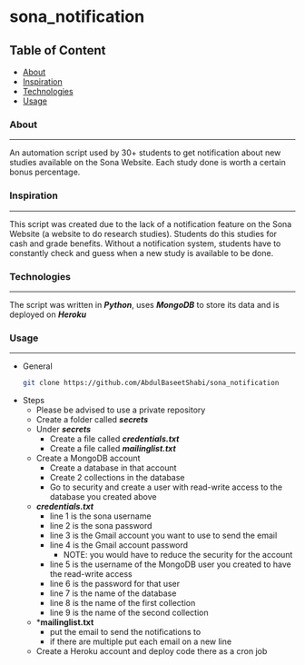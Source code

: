 # sona_notification
## Table of Content 
 - [About](#about)
 - [Inspiration](#inspiration)
 - [Technologies](#technologies) 
 - [Usage](#usage)

### About
---
An automation script used by 30+ students to get notification about new studies available on the Sona Website. Each study done is worth a certain bonus percentage.

### Inspiration
---
This script was created due to the lack of a notification feature on the Sona Website (a website to do research studies). Students do this studies for cash and grade benefits. Without a notification system, students have to constantly check and guess when a new study is available to be done.

### Technologies
---
The script was written in ***Python***, uses ***MongoDB*** to store its data and is deployed on ***Heroku***

### Usage
---
- General 
  ```sh
  git clone https://github.com/AbdulBaseetShabi/sona_notification
  ```
- Steps 
  - Please be advised to use a private repository 
  - Create a folder called ***secrets***
  - Under ***secrets*** 
    - Create a file called ***credentials.txt*** 
    - Create a file called ***mailinglist.txt*** 
  - Create a MongoDB account 
    - Create a database in that account 
    - Create 2 collections in the database
    - Go to security and create a user with read-write access to the database you created above
  - ***credentials.txt*** 
    - line 1 is the sona username 
    - line 2 is the sona password 
    - line 3 is the Gmail account you want to use to send the email 
    - line 4 is the Gmail account password
      - NOTE: you would have to reduce the security for the account 
    - line 5 is the username of the MongoDB user you created to have the read-write access
    - line 6 is the password for that user 
    - line 7 is the name of the database
    - line 8 is the name of the first collection 
    - line 9 is the name of the second collection
  - ***mailinglist.txt**
    - put the email to send the notifications to 
    - if there are multiple put each email on a new line
  - Create a Heroku account and deploy code there as a cron job
